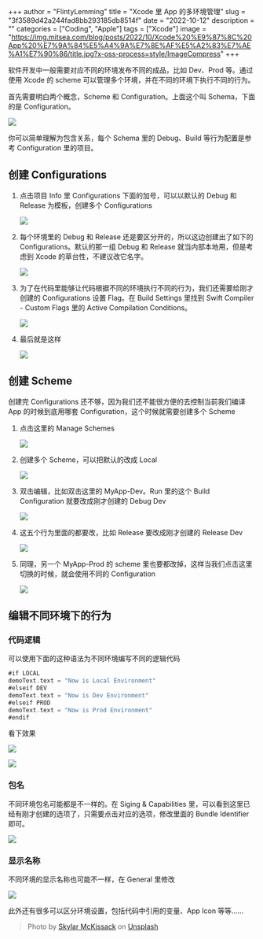 +++
author = "FlintyLemming"
title = "Xcode 里 App 的多环境管理"
slug = "3f3589d42a244fad8bb293185db8514f"
date = "2022-10-12"
description = ""
categories = ["Coding", "Apple"]
tags = ["Xcode"]
image = "https://img.mitsea.com/blog/posts/2022/10/Xcode%20%E9%87%8C%20App%20%E7%9A%84%E5%A4%9A%E7%8E%AF%E5%A2%83%E7%AE%A1%E7%90%86/title.jpg?x-oss-process=style/ImageCompress"
+++

软件开发中一般需要对应不同的环境发布不同的成品，比如 Dev、Prod 等。通过使用 Xcode 的 scheme 可以管理多个环境，并在不同的环境下执行不同的行为。

首先需要明白两个概念，Scheme 和 Configuration。上面这个叫 Schema，下面的是 Configuration。

![](https://img.mitsea.com/blog/posts/2022/10/Xcode%20%E9%87%8C%20App%20%E7%9A%84%E5%A4%9A%E7%8E%AF%E5%A2%83%E7%AE%A1%E7%90%86/Untitled.png?x-oss-process=style/ImageCompress)

你可以简单理解为包含关系，每个 Schema 里的 Debug、Build 等行为配置是参考 Configuration 里的项目。

## 创建 Configurations

1. 点击项目 Info 里 Configurations 下面的加号，可以以默认的 Debug 和 Release 为模板，创建多个 Configurations

    ![](https://img.mitsea.com/blog/posts/2022/10/Xcode%20%E9%87%8C%20App%20%E7%9A%84%E5%A4%9A%E7%8E%AF%E5%A2%83%E7%AE%A1%E7%90%86/Untitled%201.png?x-oss-process=style/ImageCompress)

2. 每个环境里的 Debug 和 Release 还是要区分开的，所以这边创建出了如下的 Configurations。默认的那一组 Debug 和 Release 就当内部本地用，但是考虑到 Xcode 的草台性，不建议改它名字。

    ![](https://img.mitsea.com/blog/posts/2022/10/Xcode%20%E9%87%8C%20App%20%E7%9A%84%E5%A4%9A%E7%8E%AF%E5%A2%83%E7%AE%A1%E7%90%86/Untitled%202.png?x-oss-process=style/ImageCompress)

3. 为了在代码里能够让代码根据不同的环境执行不同的行为，我们还需要给刚才创建的 Configurations 设置 Flag。在 Build Settings 里找到 Swift Compiler - Custom Flags 里的 Active Compilation Conditions。

    ![](https://img.mitsea.com/blog/posts/2022/10/Xcode%20%E9%87%8C%20App%20%E7%9A%84%E5%A4%9A%E7%8E%AF%E5%A2%83%E7%AE%A1%E7%90%86/Untitled%203.png?x-oss-process=style/ImageCompress)

4. 最后就是这样

    ![](https://img.mitsea.com/blog/posts/2022/10/Xcode%20%E9%87%8C%20App%20%E7%9A%84%E5%A4%9A%E7%8E%AF%E5%A2%83%E7%AE%A1%E7%90%86/Untitled%204.png?x-oss-process=style/ImageCompress)

## 创建 Scheme

创建完 Configurations 还不够，因为我们还不能很方便的去控制当前我们编译 App 的时候到底用哪套 Configuration，这个时候就需要创建多个 Scheme

1. 点击这里的 Manage Schemes

    ![](https://img.mitsea.com/blog/posts/2022/10/Xcode%20%E9%87%8C%20App%20%E7%9A%84%E5%A4%9A%E7%8E%AF%E5%A2%83%E7%AE%A1%E7%90%86/Untitled%205.png?x-oss-process=style/ImageCompress)

2. 创建多个 Scheme，可以把默认的改成 Local

    ![](https://img.mitsea.com/blog/posts/2022/10/Xcode%20%E9%87%8C%20App%20%E7%9A%84%E5%A4%9A%E7%8E%AF%E5%A2%83%E7%AE%A1%E7%90%86/Untitled%206.png?x-oss-process=style/ImageCompress)

3. 双击编辑，比如双击这里的 MyApp-Dev。Run 里的这个 Build Configuration 就要改成刚才创建的 Debug Dev

    ![](https://img.mitsea.com/blog/posts/2022/10/Xcode%20%E9%87%8C%20App%20%E7%9A%84%E5%A4%9A%E7%8E%AF%E5%A2%83%E7%AE%A1%E7%90%86/Untitled%207.png?x-oss-process=style/ImageCompress)

4. 这五个行为里面的都要改，比如 Release 要改成刚才创建的 Release Dev

    ![](https://img.mitsea.com/blog/posts/2022/10/Xcode%20%E9%87%8C%20App%20%E7%9A%84%E5%A4%9A%E7%8E%AF%E5%A2%83%E7%AE%A1%E7%90%86/Untitled%208.png?x-oss-process=style/ImageCompress)

5. 同理，另一个 MyApp-Prod 的 scheme 里也要都改掉，这样当我们点击这里切换的时候，就会使用不同的 Configuration

    ![](https://img.mitsea.com/blog/posts/2022/10/Xcode%20%E9%87%8C%20App%20%E7%9A%84%E5%A4%9A%E7%8E%AF%E5%A2%83%E7%AE%A1%E7%90%86/Untitled%209.png?x-oss-process=style/ImageCompress)

## 编辑不同环境下的行为

### 代码逻辑

可以使用下面的这种语法为不同环境编写不同的逻辑代码

```swift
#if LOCAL
demoText.text = "Now is Local Environment"
#elseif DEV
demoText.text = "Now is Dev Environment"
#elseif PROD
demoText.text = "Now is Prod Environment"
#endif
```

看下效果

![](https://img.mitsea.com/blog/posts/2022/10/Xcode%20%E9%87%8C%20App%20%E7%9A%84%E5%A4%9A%E7%8E%AF%E5%A2%83%E7%AE%A1%E7%90%86/Untitled%2010.png?x-oss-process=style/ImageCompress)

![](https://img.mitsea.com/blog/posts/2022/10/Xcode%20%E9%87%8C%20App%20%E7%9A%84%E5%A4%9A%E7%8E%AF%E5%A2%83%E7%AE%A1%E7%90%86/Untitled%2011.png?x-oss-process=style/ImageCompress)

### 包名

不同环境包名可能都是不一样的。在 Siging & Capabilities 里，可以看到这里已经有刚才创建的选项了，只需要点击对应的选项，修改里面的 Bundle Identifier 即可。

![](https://img.mitsea.com/blog/posts/2022/10/Xcode%20%E9%87%8C%20App%20%E7%9A%84%E5%A4%9A%E7%8E%AF%E5%A2%83%E7%AE%A1%E7%90%86/Untitled%2012.png?x-oss-process=style/ImageCompress)

### 显示名称

不同环境的显示名称也可能不一样，在 General 里修改

![](https://img.mitsea.com/blog/posts/2022/10/Xcode%20%E9%87%8C%20App%20%E7%9A%84%E5%A4%9A%E7%8E%AF%E5%A2%83%E7%AE%A1%E7%90%86/Untitled%2013.png?x-oss-process=style/ImageCompress)

此外还有很多可以区分环境设置，包括代码中引用的变量、App Icon 等等……

> Photo by [Skylar McKissack](https://unsplash.com/@skymckissack?utm_source=unsplash&utm_medium=referral&utm_content=creditCopyText) on [Unsplash](https://unsplash.com/?utm_source=unsplash&utm_medium=referral&utm_content=creditCopyText)
  